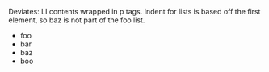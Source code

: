 Deviates: LI contents wrapped in p tags.
Indent for lists is based off the first element, so baz is not part of the foo list.

- foo
 - bar
  - baz
   - boo
